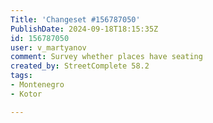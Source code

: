 ```yaml
---
Title: 'Changeset #156787050'
PublishDate: 2024-09-18T18:15:35Z
id: 156787050
user: v_martyanov
comment: Survey whether places have seating
created_by: StreetComplete 58.2
tags:
- Montenegro
- Kotor

---
```

